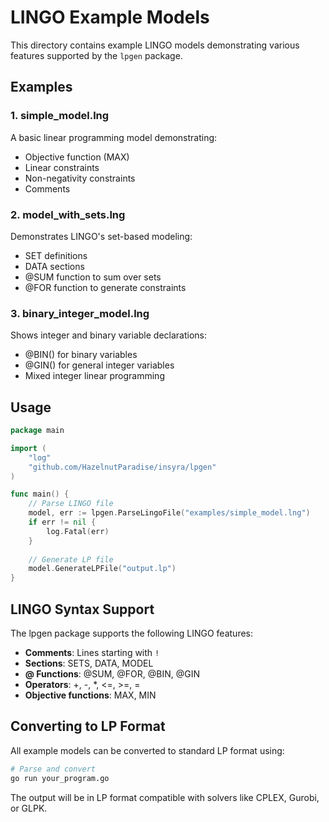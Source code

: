 # LINGO Example Models

This directory contains example LINGO models demonstrating various features supported by the `lpgen` package.

## Examples

### 1. simple_model.lng
A basic linear programming model demonstrating:
- Objective function (MAX)
- Linear constraints
- Non-negativity constraints
- Comments

### 2. model_with_sets.lng
Demonstrates LINGO's set-based modeling:
- SET definitions
- DATA sections
- @SUM function to sum over sets
- @FOR function to generate constraints

### 3. binary_integer_model.lng
Shows integer and binary variable declarations:
- @BIN() for binary variables
- @GIN() for general integer variables
- Mixed integer linear programming

## Usage

```go
package main

import (
    "log"
    "github.com/HazelnutParadise/insyra/lpgen"
)

func main() {
    // Parse LINGO file
    model, err := lpgen.ParseLingoFile("examples/simple_model.lng")
    if err != nil {
        log.Fatal(err)
    }
    
    // Generate LP file
    model.GenerateLPFile("output.lp")
}
```

## LINGO Syntax Support

The lpgen package supports the following LINGO features:

- **Comments**: Lines starting with `!`
- **Sections**: SETS, DATA, MODEL
- **@ Functions**: @SUM, @FOR, @BIN, @GIN
- **Operators**: +, -, *, <=, >=, =
- **Objective functions**: MAX, MIN

## Converting to LP Format

All example models can be converted to standard LP format using:

```bash
# Parse and convert
go run your_program.go
```

The output will be in LP format compatible with solvers like CPLEX, Gurobi, or GLPK.
